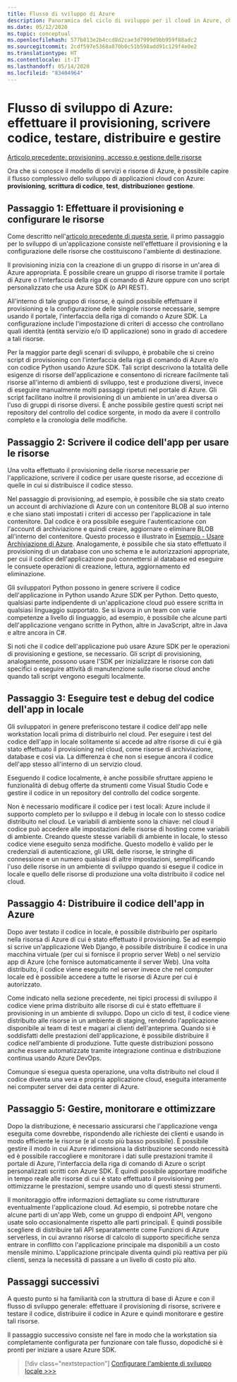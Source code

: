 ```yaml
---
title: Flusso di sviluppo di Azure
description: Panoramica del ciclo di sviluppo per il cloud in Azure, che include provisioning, scrittura di codice, test, distribuzione e gestione.
ms.date: 05/12/2020
ms.topic: conceptual
ms.openlocfilehash: 577b813e2b4ccd8d2cae3d7999d9bb959f88adc2
ms.sourcegitcommit: 2cdf597e5368a870b0c51b598add91c129f4e0e2
ms.translationtype: HT
ms.contentlocale: it-IT
ms.lasthandoff: 05/14/2020
ms.locfileid: "83404964"
---
```

# <a name="the-azure-development-flow-provision-code-test-deploy-and-manage"></a>Flusso di sviluppo di Azure: effettuare il provisioning, scrivere codice, testare, distribuire e gestire

[Articolo precedente: provisioning, accesso e gestione delle risorse](cloud-development-provisioning.md)

Ora che si conosce il modello di servizi e risorse di Azure, è possibile capire il flusso complessivo dello sviluppo di applicazioni cloud con Azure: **provisioning**, **scrittura di codice**, **test**, **distribuzione**e **gestione**.

## <a name="step-1-provision-and-configure-resources"></a>Passaggio 1: Effettuare il provisioning e configurare le risorse

Come descritto nell'[articolo precedente di questa serie](cloud-development-provisioning.md), il primo passaggio per lo sviluppo di un'applicazione consiste nell'effettuare il provisioning e la configurazione delle risorse che costituiscono l'ambiente di destinazione.

Il provisioning inizia con la creazione di un gruppo di risorse in un'area di Azure appropriata. È possibile creare un gruppo di risorse tramite il portale di Azure o l'interfaccia della riga di comando di Azure oppure con uno script personalizzato che usa Azure SDK (o API REST).

All'interno di tale gruppo di risorse, è quindi possibile effettuare il provisioning e la configurazione delle singole risorse necessarie, sempre usando il portale, l'interfaccia della riga di comando o Azure SDK. La configurazione include l'impostazione di criteri di accesso che controllano quali identità (entità servizio e/o ID applicazione) sono in grado di accedere a tali risorse.

Per la maggior parte degli scenari di sviluppo, è probabile che si creino script di provisioning con l'interfaccia della riga di comando di Azure e/o con codice Python usando Azure SDK. Tali script descrivono la totalità delle esigenze di risorse dell'applicazione e consentono di ricreare facilmente tali risorse all'interno di ambienti di sviluppo, test e produzione diversi, invece di eseguire manualmente molti passaggi ripetuti nel portale di Azure. Gli script facilitano inoltre il provisioning di un ambiente in un'area diversa o l'uso di gruppi di risorse diversi. È anche possibile gestire questi script nei repository del controllo del codice sorgente, in modo da avere il controllo completo e la cronologia delle modifiche.

## <a name="step-2-write-your-app-code-to-use-resources"></a>Passaggio 2: Scrivere il codice dell'app per usare le risorse

Una volta effettuato il provisioning delle risorse necessarie per l'applicazione, scrivere il codice per usare queste risorse, ad eccezione di quelle in cui si distribuisce il codice stesso.

Nel passaggio di provisioning, ad esempio, è possibile che sia stato creato un account di archiviazione di Azure con un contenitore BLOB al suo interno e che siano stati impostati i criteri di accesso per l'applicazione in tale contenitore. Dal codice è ora possibile eseguire l'autenticazione con l'account di archiviazione e quindi creare, aggiornare o eliminare BLOB all'interno del contenitore. Questo processo è illustrato in [Esempio - Usare Archiviazione di Azure](azure-sdk-example-storage.md). Analogamente, è possibile che sia stato effettuato il provisioning di un database con uno schema e le autorizzazioni appropriate, per cui il codice dell'applicazione può connettersi al database ed eseguire le consuete operazioni di creazione, lettura, aggiornamento ed eliminazione.

Gli sviluppatori Python possono in genere scrivere il codice dell'applicazione in Python usando Azure SDK per Python. Detto questo, qualsiasi parte indipendente di un'applicazione cloud può essere scritta in qualsiasi linguaggio supportato. Se si lavora in un team con varie competenze a livello di linguaggio, ad esempio, è possibile che alcune parti dell'applicazione vengano scritte in Python, altre in JavaScript, altre in Java e altre ancora in C#.

Si noti che il codice dell'applicazione può usare Azure SDK per le operazioni di provisioning e gestione, se necessario. Gli script di provisioning, analogamente, possono usare l'SDK per inizializzare le risorse con dati specifici o eseguire attività di manutenzione sulle risorse cloud anche quando tali script vengono eseguiti localmente.

## <a name="step-3-test-and-debug-your-app-code-locally"></a>Passaggio 3: Eseguire test e debug del codice dell'app in locale

Gli sviluppatori in genere preferiscono testare il codice dell'app nelle workstation locali prima di distribuirlo nel cloud. Per eseguire i test del codice dell'app in locale solitamente si accede ad altre risorse di cui è già stato effettuato il provisioning nel cloud, come risorse di archiviazione, database e così via. La differenza è che non si esegue ancora il codice dell'app stesso all'interno di un servizio cloud.

Eseguendo il codice localmente, è anche possibile sfruttare appieno le funzionalità di debug offerte da strumenti come Visual Studio Code e gestire il codice in un repository del controllo del codice sorgente.

Non è necessario modificare il codice per i test locali: Azure include il supporto completo per lo sviluppo e il debug in locale con lo stesso codice distribuito nel cloud. Le variabili di ambiente sono la chiave: nel cloud il codice può accedere alle impostazioni delle risorse di hosting come variabili di ambiente. Creando queste stesse variabili di ambiente in locale, lo stesso codice viene eseguito senza modifiche. Questo modello è valido per le credenziali di autenticazione, gli URL delle risorse, le stringhe di connessione e un numero qualsiasi di altre impostazioni, semplificando l'uso delle risorse in un ambiente di sviluppo quando si esegue il codice in locale e quello delle risorse di produzione una volta distribuito il codice nel cloud.

## <a name="step-4-deploy-your-app-code-to-azure"></a>Passaggio 4: Distribuire il codice dell'app in Azure

Dopo aver testato il codice in locale, è possibile distribuirlo per ospitarlo nella risorsa di Azure di cui è stato effettuato il provisioning. Se ad esempio si scrive un'applicazione Web Django, è possibile distribuire il codice in una macchina virtuale (per cui si fornisce il proprio server Web) o nel servizio app di Azure (che fornisce automaticamente il server Web). Una volta distribuito, il codice viene eseguito nel server invece che nel computer locale ed è possibile accedere a tutte le risorse di Azure per cui è autorizzato.

Come indicato nella sezione precedente, nei tipici processi di sviluppo il codice viene prima distribuito alle risorse di cui è stato effettuare il provisioning in un ambiente di sviluppo. Dopo un ciclo di test, il codice viene distribuito alle risorse in un ambiente di staging, rendendo l'applicazione disponibile ai team di test e magari ai clienti dell'anteprima. Quando si è soddisfatti delle prestazioni dell'applicazione, è possibile distribuire il codice nell'ambiente di produzione. Tutte queste distribuzioni possono anche essere automatizzate tramite integrazione continua e distribuzione continua usando Azure DevOps.

Comunque si esegua questa operazione, una volta distribuito nel cloud il codice diventa una vera e propria applicazione cloud, eseguita interamente nei computer server dei data center di Azure.

## <a name="step-5-manage-monitor-and-revise"></a>Passaggio 5: Gestire, monitorare e ottimizzare

Dopo la distribuzione, è necessario assicurarsi che l'applicazione venga eseguita come dovrebbe, rispondendo alle richieste dei clienti e usando in modo efficiente le risorse (e al costo più basso possibile). È possibile gestire il modo in cui Azure ridimensiona la distribuzione secondo necessità ed è possibile raccogliere e monitorare i dati sulle prestazioni tramite il portale di Azure, l'interfaccia della riga di comando di Azure o script personalizzati scritti con Azure SDK. È quindi possibile apportare modifiche in tempo reale alle risorse di cui è stato effettuato il provisioning per ottimizzarne le prestazioni, sempre usando uno di questi stessi strumenti.

Il monitoraggio offre informazioni dettagliate su come ristrutturare eventualmente l'applicazione cloud. Ad esempio, si potrebbe notare che alcune parti di un'app Web, come un gruppo di endpoint API, vengono usate solo occasionalmente rispetto alle parti principali. È quindi possibile scegliere di distribuire tali API separatamente come Funzioni di Azure serverless, in cui avranno risorse di calcolo di supporto specifiche senza entrare in conflitto con l'applicazione principale ma disponibili a un costo mensile minimo. L'applicazione principale diventa quindi più reattiva per più clienti, senza la necessità di passare a un livello di costo più alto.

## <a name="next-steps"></a>Passaggi successivi

A questo punto si ha familiarità con la struttura di base di Azure e con il flusso di sviluppo generale: effettuare il provisioning di risorse, scrivere e testare il codice, distribuire il codice in Azure e quindi monitorare e gestire tali risorse.

Il passaggio successivo consiste nel fare in modo che la workstation sia completamente configurata per funzionare con tale flusso, dopodiché si è pronti per iniziare a usare Azure SDK.

> [!div class="nextstepaction"]
> [Configurare l'ambiente di sviluppo locale >>>](configure-local-development-environment.md)
